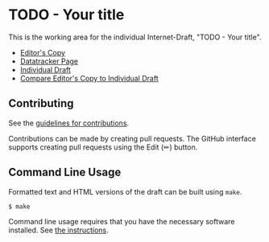 # TODO - Your title

This is the working area for the individual Internet-Draft, "TODO - Your title".

* [Editor's Copy](https://italobusi.github.io/draft-poidt-teas-actn-poi-assurance/#go.draft-poidt-teas-actn-poi-assurance.html)
* [Datatracker Page](https://datatracker.ietf.org/doc/draft-poidt-teas-actn-poi-assurance)
* [Individual Draft](https://datatracker.ietf.org/doc/html/draft-poidt-teas-actn-poi-assurance)
* [Compare Editor's Copy to Individual Draft](https://italobusi.github.io/draft-poidt-teas-actn-poi-assurance/#go.draft-poidt-teas-actn-poi-assurance.diff)


## Contributing

See the
[guidelines for contributions](https://github.com/italobusi/draft-poidt-teas-actn-poi-assurance/blob/main/CONTRIBUTING.md).

Contributions can be made by creating pull requests.
The GitHub interface supports creating pull requests using the Edit (✏) button.


## Command Line Usage

Formatted text and HTML versions of the draft can be built using `make`.

```sh
$ make
```

Command line usage requires that you have the necessary software installed.  See
[the instructions](https://github.com/martinthomson/i-d-template/blob/main/doc/SETUP.md).

